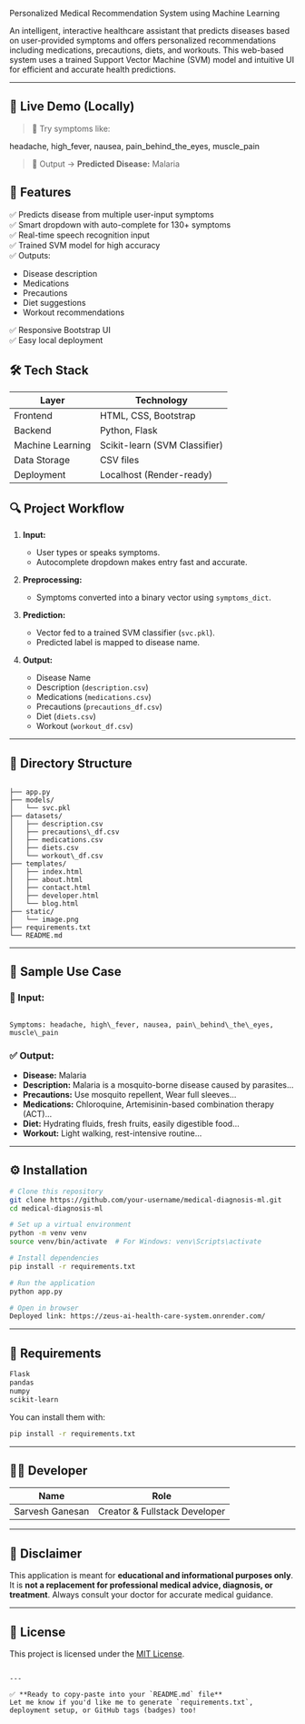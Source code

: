 
Personalized Medical Recommendation System using Machine Learning

An intelligent, interactive healthcare assistant that predicts diseases based on user-provided symptoms and offers personalized recommendations including medications, precautions, diets, and workouts. This web-based system uses a trained Support Vector Machine (SVM) model and intuitive UI for efficient and accurate health predictions.

---

## 🚀 Live Demo (Locally)

> 💬 Try symptoms like:

headache, high\_fever, nausea, pain\_behind\_the\_eyes, muscle\_pain


> 🎯 Output → **Predicted Disease:** Malaria



## 📌 Features

✅ Predicts disease from multiple user-input symptoms  
✅ Smart dropdown with auto-complete for 130+ symptoms  
✅ Real-time speech recognition input  
✅ Trained SVM model for high accuracy  
✅ Outputs:
- Disease description  
- Medications  
- Precautions  
- Diet suggestions  
- Workout recommendations  

✅ Responsive Bootstrap UI  
✅ Easy local deployment  



## 🛠️ Tech Stack

| Layer          | Technology                |
|----------------|----------------------------|
| Frontend       | HTML, CSS, Bootstrap       |
| Backend        | Python, Flask              |
| Machine Learning | Scikit-learn (SVM Classifier) |
| Data Storage   | CSV files                  |
| Deployment     | Localhost (Render-ready)   |



## 🔍 Project Workflow

1. **Input:**  
   - User types or speaks symptoms.  
   - Autocomplete dropdown makes entry fast and accurate.

2. **Preprocessing:**  
   - Symptoms converted into a binary vector using `symptoms_dict`.

3. **Prediction:**  
   - Vector fed to a trained SVM classifier (`svc.pkl`).  
   - Predicted label is mapped to disease name.

4. **Output:**  
   - Disease Name  
   - Description (`description.csv`)  
   - Medications (`medications.csv`)  
   - Precautions (`precautions_df.csv`)  
   - Diet (`diets.csv`)  
   - Workout (`workout_df.csv`)

---

## 📂 Directory Structure

```

├── app.py
├── models/
│   └── svc.pkl
├── datasets/
│   ├── description.csv
│   ├── precautions\_df.csv
│   ├── medications.csv
│   ├── diets.csv
│   └── workout\_df.csv
├── templates/
│   ├── index.html
│   ├── about.html
│   ├── contact.html
│   ├── developer.html
│   └── blog.html
├── static/
│   └── image.png
├── requirements.txt
└── README.md

```

---

## 🧪 Sample Use Case

### 🧾 Input:
```

Symptoms: headache, high\_fever, nausea, pain\_behind\_the\_eyes, muscle\_pain

````

### ✅ Output:
- **Disease:** Malaria  
- **Description:** Malaria is a mosquito-borne disease caused by parasites...  
- **Precautions:** Use mosquito repellent, Wear full sleeves...  
- **Medications:** Chloroquine, Artemisinin-based combination therapy (ACT)...  
- **Diet:** Hydrating fluids, fresh fruits, easily digestible food...  
- **Workout:** Light walking, rest-intensive routine...

---

## ⚙️ Installation

```bash
# Clone this repository
git clone https://github.com/your-username/medical-diagnosis-ml.git
cd medical-diagnosis-ml

# Set up a virtual environment
python -m venv venv
source venv/bin/activate  # For Windows: venv\Scripts\activate

# Install dependencies
pip install -r requirements.txt

# Run the application
python app.py

# Open in browser
Deployed link: https://zeus-ai-health-care-system.onrender.com/

````

---

## 📜 Requirements

```txt
Flask
pandas
numpy
scikit-learn
```

You can install them with:

```bash
pip install -r requirements.txt
```

---

## 👨‍💻 Developer

| Name            | Role                          |
| --------------- | ----------------------------- |
| Sarvesh Ganesan | Creator & Fullstack Developer |

---

## 📢 Disclaimer

This application is meant for **educational and informational purposes only**. It is **not a replacement for professional medical advice, diagnosis, or treatment**. Always consult your doctor for accurate medical guidance.

---

## 📄 License

This project is licensed under the [MIT License](https://opensource.org/licenses/MIT).

```

---

✅ **Ready to copy-paste into your `README.md` file**  
Let me know if you'd like me to generate `requirements.txt`, deployment setup, or GitHub tags (badges) too!
```
